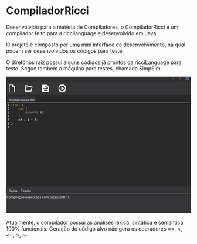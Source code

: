 # CompiladorRicci

Desenvolvido para a matéria de Compiladores, o CompiladorRicci é um compilador feito para a riccilanguage e desenvolvido em Java

O projeto é composto por uma mini interface de desenvolvimento, na qual podem ser desenvolvidos os códigos para teste.<br>

O diretórios raiz possui alguns códigos já prontos da ricciLanguage para teste. Segue também a máquina para testes, chamada SimpSim. <br>

![alt text](https://github.com/riccihenrique/CompiladorRicci/blob/master/compilador.png)

Atualmente, o compilador possui as análises léxica, sintática e semantica 100% funcionais.
Geração do código alvo não gera os operadores ==, <, <=, >, >=
